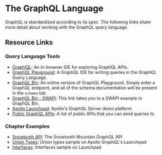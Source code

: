 The GraphQL Language
==================
GraphQL is standardized according to its spec. The following links share more detail about working with the GraphQL query language.

Resource Links
----

### Query Language Tools
* [GraphiQL](https://github.com/graphql/graphiql): An in-browser IDE for exploring GraphQL APIs.
* [GraphQL Playground](https://github.com/prismagraphql/graphql-playground): A GraphQL IDE for writing queries in the GraphQL Query Language.
* [GraphQL Bin](https://www.graphqlbin.com/v2/new): An online version of GraphQL Playground. Simply enter a GraphQL endpoint, and all of the schema documentation will be present in the `schema` tab. 
* [GraphQL Bin - SWAPI](https://www.graphqlbin.com/RVIn): This link takes you to a SWAPI example in GraphQL Bin.
* [Apollo Launchpad](https://launchpad.graphql.com/new): Apollo's GraphQL Server demo platform
* [Public GraphQL APIs](https://graphql.org/community): A list of public APIs that you can send queries to

### Chapter Examples
* [Snowtooth API](http://snowtooth.herokuapp.com): The Snowtooth Mountain GraphQL API
* [Union Types](https://launchpad.graphql.com/r94qxj5q4n): Union types sample on Apollo GraphQL's Launchpad
* [Interfaces](https://launchpad.graphql.com/j8r375km3p): Interfaces sample on Launchpad